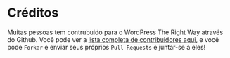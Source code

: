 # Créditos

Muitas pessoas tem contrubuido para o WordPress The Right Way através do Github. Você pode ver a [lista completa de contribuidores aqui](https://github.com/Tarendai/WordPress-The-Right-Way/graphs/contributors), e você pode `Forkar` e enviar seus próprios `Pull Requests` e juntar-se a eles!

